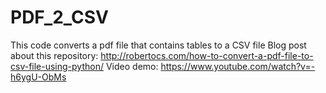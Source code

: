 # PDF_2_CSV
This code converts a pdf file that contains tables to a CSV file
Blog post about this repository: http://robertocs.com/how-to-convert-a-pdf-file-to-csv-file-using-python/
Video demo: https://www.youtube.com/watch?v=-h6ygU-ObMs
